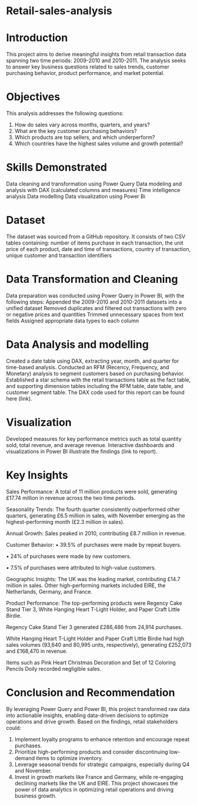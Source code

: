 # Retail-sales-analysis

# Introduction

This project aims to derive meaningful insights from retail transaction data spanning two time periods: 2009-2010 and 2010-2011. The analysis seeks to answer key business questions related to sales trends, customer purchasing behavior, product performance, and market potential.

# Objectives

This analysis addresses the following questions:
1. How do sales vary across months, quarters, and years?
2. What are the key customer purchasing behaviors?
3. Which products are top sellers, and which underperform?
4. Which countries have the highest sales volume and growth potential?

#  Skills Demonstrated

Data cleaning and transformation using Power Query
Data modeling and analysis with DAX (calculated columns and measures)
Time intelligence analysis
Data modelling
Data visualization using Power Bi

# Dataset

The dataset was sourced from a GitHub repository. It consists of two CSV tables containing: number of items purchase in each transaction, the unit price of each product, date and time of transactions, country of transaction, unique customer and transaction identifiers 

# Data Transformation and Cleaning

Data preparation was conducted using Power Query in Power BI, with the following steps:
Appended the 2009-2010 and 2010-2011 datasets into a unified dataset
Removed duplicates and filtered out transactions with zero or negative prices and quantities
Trimmed unnecessary spaces from text fields
Assigned appropriate data types to each column

# Data Analysis and modelling 

Created a date table using DAX, extracting year, month, and quarter for time-based analysis.
Conducted an RFM (Recency, Frequency, and Monetary) analysis to segment customers based on purchasing behavior.
Established a star schema with the retail transactions table as the fact table, and supporting dimension tables including the RFM table, date table, and customer segment table.
The DAX code used for this report can be found here (link).

# Visualization

Developed measures for key performance metrics such as total quantity sold, total revenue, and average revenue.
Interactive dashboards and visualizations in Power BI illustrate the findings (link to report).

#   Key Insights
Sales Performance: A total of 11 million products were sold, generating £17.74 million in revenue across the two time periods.

Seasonality Trends: The fourth quarter consistently outperformed other quarters, generating £6.5 million in sales, with November emerging as the highest-performing month (£2.3 million in sales).

Annual Growth: Sales peaked in 2010, contributing £8.7 million in revenue.

Customer Behavior:
•	39.5% of purchases were made by repeat buyers. 

•	24% of purchases were made by new customers.

•	7.5% of purchases were attributed to high-value customers.

Geographic Insights: The UK was the leading market, contributing £14.7 million in sales. Other high-performing markets included EIRE, the Netherlands, Germany, and France.

Product Performance:
The top-performing products were Regency Cake Stand Tier 3, White Hanging Heart T-Light Holder, and Paper Craft Little Birdie.

Regency Cake Stand Tier 3 generated £286,486 from 24,914 purchases.

White Hanging Heart T-Light Holder and Paper Craft Little Birdie had high sales volumes (93,640 and 80,995 units, respectively), generating £252,073 and £168,470 in revenue.

Items such as Pink Heart Christmas Decoration and Set of 12 Coloring Pencils Doily recorded negligible sales.

# Conclusion and Recommendation
By leveraging Power Query and Power BI, this project transformed raw data into actionable insights, enabling data-driven decisions to optimize operations and drive growth. 
Based on the findings, retail stakeholders could:
1.	Implement loyalty programs to enhance retention and encourage repeat purchases.
2.	Prioritize high-performing products and consider discontinuing low-demand items to optimize inventory.
3.	Leverage seasonal trends for strategic campaigns, especially during Q4 and November.
4.	Invest in growth markets like France and Germany, while re-engaging declining markets like the UK and EIRE.
This project showcases the power of data analytics in optimizing retail operations and driving business growth.

